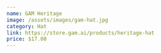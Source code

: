 ```yaml
---
name: GAM Heritage
image: /assets/images/gam-hat.jpg
category: Hat
link: https://store.gam.ai/products/heritage-hat
price: $17.00
---
```

